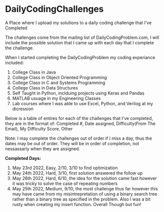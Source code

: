 # DailyCodingChallenges
A Place where I upload my solutions to a daily coding challenge that I've Completed

The challenges come from the mailing list of DailyCodingProblem.com, I will include the possible solution that I came up with each day that I complete the challenge.

When I started completing the DailyCodingProblem my coding experiance included:
1. College Class in Java
2. College Class in Object Oriented Programming
3. College Class in C and Systems Programming
4. College Class in Data Structures
5. Self Taught in Python, inclduing projects using Keras and Pandas 
6. MATLAB usuage in my Engineering Classes
7. Lab courses where I was able to use Excel, Python, and Verilog at my dicression

Below is a table of entires for each of the challenges that I've completed, they are in the format of:
Completed #, Date assigned, Difficulty(From The Email), My Difficulty Score, Other

Note: I may complete the challenges out of order if I miss a day, thus the dates may be out of order. 
They will be in order of completion, not nessassarly when they are assigned.

**Completed Days:**
1. May 23rd 2022, Easy, 2/10, 3/10 to find optimization
2. May 24th 2022, Hard, 3/10, first solution answered the follow up
3. May 26th 2022, Hard, 6/10, the idea for the solution came fast however it was tricky to solve the case of repeating numbers
4. May 25th 2022, Medium, 9/10, the most challenge thus far however this may have came from my misintrepretation of using a binary search tree rather than 
    a binary tree as specified in the problem. Also I was a bit rusty when creating my insert function. Overall Though but fun!